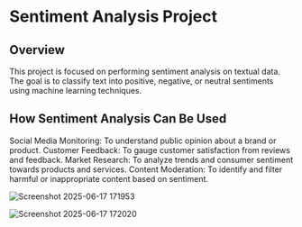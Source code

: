 # Sentiment Analysis Project

## Overview

This project is focused on performing sentiment analysis on textual data. The goal is to classify text into positive, negative, or neutral sentiments using machine learning techniques.

## How Sentiment Analysis Can Be Used

Social Media Monitoring: To understand public opinion about a brand or product.
Customer Feedback: To gauge customer satisfaction from reviews and feedback.
Market Research: To analyze trends and consumer sentiment towards products and services.
Content Moderation: To identify and filter harmful or inappropriate content based on sentiment.

![Screenshot 2025-06-17 171953](https://github.com/user-attachments/assets/6b20fc5d-4c13-486c-89ad-958ed5083b44)

![Screenshot 2025-06-17 172020](https://github.com/user-attachments/assets/f99cce73-ebaf-493c-b3c9-0618e551b291)
